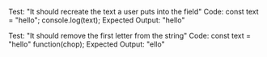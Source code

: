 Test: "It should recreate the text a user puts into the field"
Code:
const text = "hello";
console.log(text);
Expected Output: "hello"

Test: "It should remove the first letter from the string"
Code:
const text = "hello"
function(chop);
Expected Output: "ello"
